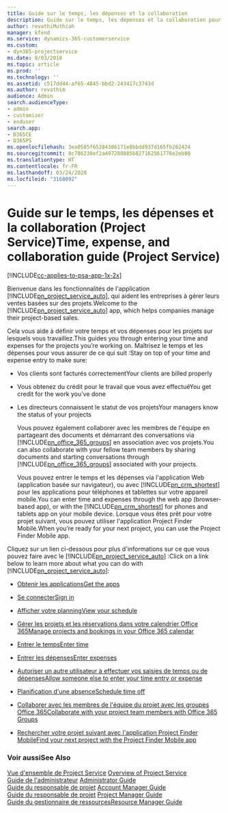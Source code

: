 ```yaml
---
title: Guide sur le temps, les dépenses et la collaboration
description: Guide sur le temps, les dépenses et la collaboration pour Project Service
author: revathiMuthiah
manager: kfend
ms.service: dynamics-365-customerservice
ms.custom:
- dyn365-projectservice
ms.date: 8/03/2018
ms.topic: article
ms.prod: ''
ms.technology: ''
ms.assetid: c517dd44-af65-4845-bbd2-243417c3743d
ms.author: revathim
audience: Admin
search.audienceType:
- admin
- customizer
- enduser
search.app:
- D365CE
- D365PS
ms.openlocfilehash: 3ea0585f65284306171e8bbdd937d165fb282424
ms.sourcegitcommit: 8c786230ef2a497280885b827162561776e2eb00
ms.translationtype: HT
ms.contentlocale: fr-FR
ms.lasthandoff: 03/24/2020
ms.locfileid: "3168092"
---
```

# <a name="time-expense-and-collaboration-guide-project-service"></a><span data-ttu-id="227e4-103">Guide sur le temps, les dépenses et la collaboration (Project Service)</span><span class="sxs-lookup"><span data-stu-id="227e4-103">Time, expense, and collaboration guide (Project Service)</span></span>

[!INCLUDE[cc-applies-to-psa-app-1x-2x](../includes/cc-applies-to-psa-app-1x-2x.md)]

<span data-ttu-id="227e4-104">Bienvenue dans les fonctionnalités de l'application [!INCLUDE[pn_project_service_auto](../includes/pn-project-service-auto.md)], qui aident les entreprises à gérer leurs ventes basées sur des projets.</span><span class="sxs-lookup"><span data-stu-id="227e4-104">Welcome to the [!INCLUDE[pn_project_service_auto](../includes/pn-project-service-auto.md)] app, which helps companies manage their project-based sales.</span></span> 
  
 <span data-ttu-id="227e4-105">Cela vous aide à définir votre temps et vos dépenses pour les projets sur lesquels vous travaillez.</span><span class="sxs-lookup"><span data-stu-id="227e4-105">This guides you through entering your time and expenses for the projects you’re working on.</span></span> <span data-ttu-id="227e4-106">Maîtrisez le temps et les dépenses pour vous assurer de ce qui suit :</span><span class="sxs-lookup"><span data-stu-id="227e4-106">Stay on top of your time and expense entry to make sure:</span></span>  
  
- <span data-ttu-id="227e4-107">Vos clients sont facturés correctement</span><span class="sxs-lookup"><span data-stu-id="227e4-107">Your clients are billed properly</span></span>  
  
- <span data-ttu-id="227e4-108">Vous obtenez du crédit pour le travail que vous avez effectué</span><span class="sxs-lookup"><span data-stu-id="227e4-108">You get credit for the work you’ve done</span></span>  
  
- <span data-ttu-id="227e4-109">Les directeurs connaissent le statut de vos projets</span><span class="sxs-lookup"><span data-stu-id="227e4-109">Your managers know the status of your projects</span></span>  
  
  <span data-ttu-id="227e4-110">Vous pouvez également collaborer avec les membres de l'équipe en partageant des documents et démarrant des conversations via [!INCLUDE[pn_office_365_groups](../includes/pn-office-365-groups.md)] en association avec vos projets.</span><span class="sxs-lookup"><span data-stu-id="227e4-110">You can also collaborate with your fellow team members by sharing documents and starting conversations through [!INCLUDE[pn_office_365_groups](../includes/pn-office-365-groups.md)] associated with your projects.</span></span>  
  
  <span data-ttu-id="227e4-111">Vous pouvez entrer le temps et les dépenses via l'application Web (application basée sur navigateur), ou avec [!INCLUDE[pn_crm_shortest](../includes/pn-crm-shortest.md)] pour les applications pour téléphones et tablettes sur votre appareil mobile.</span><span class="sxs-lookup"><span data-stu-id="227e4-111">You can enter time and expenses through the web app (browser-based app), or with the [!INCLUDE[pn_crm_shortest](../includes/pn-crm-shortest.md)] for phones and tablets app on your mobile device.</span></span> <span data-ttu-id="227e4-112">Lorsque vous êtes prêt pour votre projet suivant, vous pouvez utiliser l'application Project Finder Mobile.</span><span class="sxs-lookup"><span data-stu-id="227e4-112">When you’re ready for your next project, you can use the Project Finder Mobile app.</span></span>  
  
<span data-ttu-id="227e4-113">Cliquez sur un lien ci-dessous pour plus d'informations sur ce que vous pouvez faire avec le [!INCLUDE[pn_project_service_auto](../includes/pn-project-service-auto.md)] :</span><span class="sxs-lookup"><span data-stu-id="227e4-113">Click on a link below to learn more about what you can do with [!INCLUDE[pn_project_service_auto](../includes/pn-project-service-auto.md)]:</span></span>  
  
-   [<span data-ttu-id="227e4-114">Obtenir les applications</span><span class="sxs-lookup"><span data-stu-id="227e4-114">Get the apps</span></span>](../project-service/get-apps.md)  
  
-   [<span data-ttu-id="227e4-115">Se connecter</span><span class="sxs-lookup"><span data-stu-id="227e4-115">Sign in</span></span>](../project-service/sign-in.md)  
  
-   [<span data-ttu-id="227e4-116">Afficher votre planning</span><span class="sxs-lookup"><span data-stu-id="227e4-116">View your schedule</span></span>](../project-service/view-schedule.md)  
  
-   [<span data-ttu-id="227e4-117">Gérer les projets et les réservations dans votre calendrier Office 365</span><span class="sxs-lookup"><span data-stu-id="227e4-117">Manage projects and bookings in your Office 365 calendar</span></span>](../project-service/manage-project-bookings-office-365-calendar.md)  
  
-   [<span data-ttu-id="227e4-118">Entrer le temps</span><span class="sxs-lookup"><span data-stu-id="227e4-118">Enter time</span></span>](../project-service/enter-time.md)  
  
-   [<span data-ttu-id="227e4-119">Entrer les dépenses</span><span class="sxs-lookup"><span data-stu-id="227e4-119">Enter expenses</span></span>](../project-service/enter-expenses.md)  
  
-   [<span data-ttu-id="227e4-120">Autoriser un autre utilisateur à effectuer vos saisies de temps ou de dépenses</span><span class="sxs-lookup"><span data-stu-id="227e4-120">Allow someone else to enter your time entry or expense</span></span>](../project-service/allow-someone-else-enter-time-entry-expense.md)  
  
-   [<span data-ttu-id="227e4-121">Planification d'une absence</span><span class="sxs-lookup"><span data-stu-id="227e4-121">Schedule time off</span></span>](../project-service/schedule-time-off.md)  
  
-   [<span data-ttu-id="227e4-122">Collaborer avec les membres de l'équipe du projet avec les groupes Office 365</span><span class="sxs-lookup"><span data-stu-id="227e4-122">Collaborate with your project team members with Office 365 Groups</span></span>](../project-service/collaborate-project-team-members-office-365-groups.md)  
  
-   [<span data-ttu-id="227e4-123">Rechercher votre projet suivant avec l'application Project Finder Mobile</span><span class="sxs-lookup"><span data-stu-id="227e4-123">Find your next project with the Project Finder Mobile app</span></span>](../project-service/find-next-project-finder-mobile-app.md)  
  
### <a name="see-also"></a><span data-ttu-id="227e4-124">Voir aussi</span><span class="sxs-lookup"><span data-stu-id="227e4-124">See Also</span></span>  
 <span data-ttu-id="227e4-125">[Vue d'ensemble de Project Service](../project-service/overview.md) </span><span class="sxs-lookup"><span data-stu-id="227e4-125">[Overview of Project Service](../project-service/overview.md) </span></span>  
 <span data-ttu-id="227e4-126">[Guide de l'administrateur](../project-service/admin-guide.md) </span><span class="sxs-lookup"><span data-stu-id="227e4-126">[Administrator Guide](../project-service/admin-guide.md) </span></span>  
 <span data-ttu-id="227e4-127">[Guide du responsable de projet](../project-service/account-manager-guide.md) </span><span class="sxs-lookup"><span data-stu-id="227e4-127">[Account Manager Guide](../project-service/account-manager-guide.md) </span></span>  
 <span data-ttu-id="227e4-128">[Guide du responsable de projet](../project-service/project-manager-guide.md) </span><span class="sxs-lookup"><span data-stu-id="227e4-128">[Project Manager Guide](../project-service/project-manager-guide.md) </span></span>  
 [<span data-ttu-id="227e4-129">Guide du gestionnaire de ressources</span><span class="sxs-lookup"><span data-stu-id="227e4-129">Resource Manager Guide</span></span>](../project-service/resource-manager-guide.md)   
